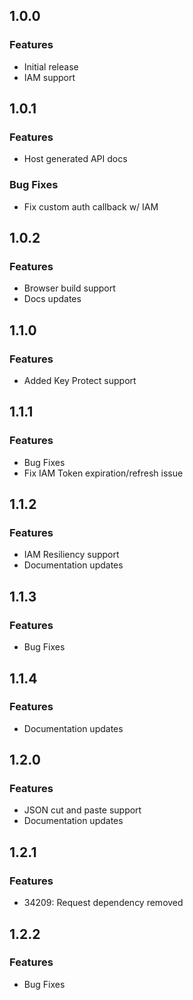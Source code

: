 ## 1.0.0
### Features
* Initial release
* IAM support

## 1.0.1
### Features
* Host generated API docs

### Bug Fixes
* Fix custom auth callback w/ IAM

## 1.0.2
### Features
* Browser build support
* Docs updates

## 1.1.0
### Features
* Added Key Protect support

## 1.1.1
### Features
* Bug Fixes
* Fix IAM Token expiration/refresh issue

## 1.1.2
### Features
* IAM Resiliency support
* Documentation updates

## 1.1.3
### Features
* Bug Fixes

## 1.1.4
### Features
* Documentation updates

## 1.2.0
### Features
* JSON cut and paste support
* Documentation updates

## 1.2.1
### Features
* 34209: Request dependency removed

## 1.2.2
### Features
*  Bug Fixes

